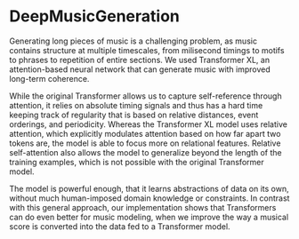 # DeepMusicGeneration 

Generating long pieces of music is a challenging problem, as music contains structure at multiple timescales, from milisecond timings to motifs to phrases to repetition of entire sections. We used Transformer XL, an attention-based neural network that can generate music with improved long-term coherence.

While the original Transformer allows us to capture self-reference through attention, it relies on absolute timing signals and thus has a hard time keeping track of regularity that is based on relative distances, event orderings, and periodicity. Whereas the Transformer XL model uses relative attention, which explicitly modulates attention based on how far apart two tokens are, the model is able to focus more on relational features. Relative self-attention also allows the model to generalize beyond the length of the training examples, which is not possible with the original Transformer model.

The model is powerful enough, that it learns abstractions of data on its own, without much human-imposed domain knowledge or constraints. In contrast with this general approach,
our implementation shows that Transformers can do even better for music modeling, when we improve the way a musical score is converted into the data fed to a Transformer model. 


